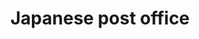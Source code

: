 ---
layout: travel&places
title: Japanese post office
emoji: japanese_post_office
permalink: 🏣.html
---